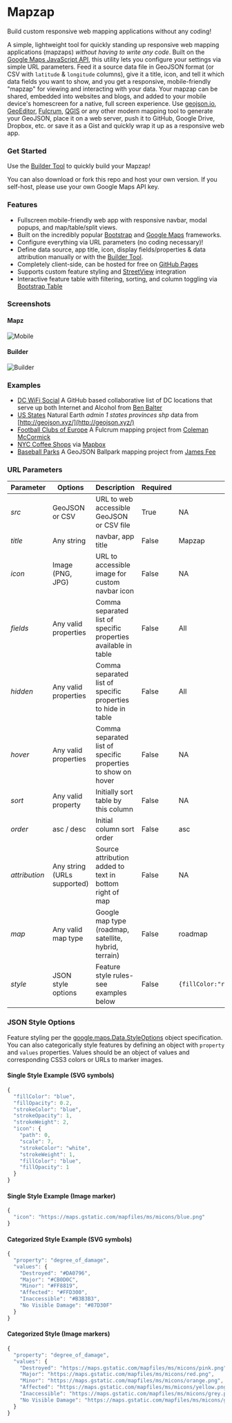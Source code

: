 # Mapzap

Build custom responsive web mapping applications without any coding!

A simple, lightweight tool for quickly standing up responsive web mapping applications (mapzaps) _without having to write any code_. Built on the [Google Maps JavaScript API](https://developers.google.com/maps/web/), this utility lets you configure your settings via simple URL parameters. Feed it a source data file in GeoJSON format (or CSV with `latitude` & `longitude` columns), give it a title, icon, and tell it which data fields you want to show, and you get a responsive, mobile-friendly "mapzap" for viewing and interacting with your data. Your mapzap can be shared, embedded into websites and blogs, and added to your mobile device's homescreen for a native, full screen experience. Use [geojson.io](http://geojson.io/), [GeoEditor](https://geoeditor.maptiler.com), [Fulcrum](http://www.fulcrumapp.com/), [QGIS](https://www.qgis.org/) or any other modern mapping tool to generate your GeoJSON, place it on a web server, push it to GitHub, Google Drive, Dropbox, etc. or save it as a Gist and quickly wrap it up as a responsive web app.

### Get Started

Use the [Builder Tool](https://mapzap.github.io/build.html) to quickly build your Mapzap!

You can also download or fork this repo and host your own version. If you self-host, please use your own Google Maps API key.

### Features

- Fullscreen mobile-friendly web app with responsive navbar, modal popups, and map/table/split views.
- Built on the incredibly popular [Bootstrap](http://getbootstrap.com/) and [Google Maps](https://developers.google.com/maps/web/) frameworks.
- Configure everything via URL parameters (no coding necessary)!
- Define data source, app title, icon, display fields/properties & data attribution manually or with the [Builder Tool](https://mapzap.github.io/build.html).
- Completely client-side, can be hosted for free on [GitHub Pages](https://pages.github.com/)
- Supports custom feature styling and [StreetView](https://www.google.com/streetview/understand/) integration
- Interactive feature table with filtering, sorting, and column toggling via [Bootstrap Table](http://bootstrap-table.wenzhixin.net.cn/)

### Screenshots

#### Mapz
![Mobile](https://mapzap.github.io/screenshots/mobile.png)

#### Builder
![Builder](https://mapzap.github.io/screenshots/builder.png)

### Examples

- [DC WiFi Social](https://mapzap.github.io/?src=https://raw.githubusercontent.com/benbalter/dc-wifi-social/master/bars.geojson&fields=name,address&title=DC%20WiFi%20Social&sort=name&attribution=https://github.com/benbalter/dc-wifi-social) A GitHub based collaborative list of DC locations that serve up both Internet and Alcohol from [Ben Balter](https://github.com/benbalter/dc-wifi-social)
- [US States](https://mapzap.github.io/?src=https%3A%2F%2Fd2ad6b4ur7yvpq.cloudfront.net%2Fnaturalearth-3.3.0%2Fne_110m_admin_1_states_provinces_shp.geojson&icon=https%3A%2F%2Fupload.wikimedia.org%2Fwikipedia%2Fen%2Fthumb%2Fa%2Fa4%2FFlag_of_the_United_States.svg%2F320px-Flag_of_the_United_States.svg.png&title=US%20States&fields=region%2Cname%2Cname_alt%2Cadm1_code%2Cwikipedia&attribution=http%3A%2F%2Fgeojson.xyz&map=roadmap&hover=name&sortf=name&order=asc&style=%7B%0A%20%20%22property%22%3A%20%22region%22%2C%0A%20%20%22values%22%3A%20%7B%0A%20%20%20%20%22West%22%3A%20%22%23DA0796%22%2C%0A%20%20%20%20%22South%22%3A%20%22%23CB0D0C%22%2C%0A%20%20%20%20%22Northeast%22%3A%20%22%23FF8819%22%2C%0A%20%20%20%20%22Midwest%22%3A%20%22%23FFD300%22%0A%20%20%7D%0A%7D) Natural Earth _admin 1 states provinces shp_ data from [http://geojson.xyz/](http://geojson.xyz/)
- [Football Clubs of Europe](https://mapzap.github.io/?src=https://web.fulcrumapp.com/shares/82982e4c55707a34.geojson&fields=name,full_name,ground,league,city,state_province,country,photo&hover=name,league&title=Football%20Clubs%20of%20Europe&sort=name&attribution=Courtesy%20of%20Coleman%20McCormick) A Fulcrum mapping project from [Coleman McCormick](https://github.com/colemanm/)
- [NYC Coffee Shops](https://mapzap.github.io/?src=https://api.tiles.mapbox.com/v3/mapbox.o11ipb8h/markers.geojson&fields=name,description&hover=name&title=NYC%20Coffee%20Shops&sort=name&attribution=Courtesy%20of%20Mapbox) via [Mapbox](https://www.mapbox.com/blog/open-web-geojson/)
- [Baseball Parks](https://mapzap.github.io/?src=https://raw.githubusercontent.com/cageyjames/GeoJSON-Ballparks/master/ballparks.geojson&fields=Ballpark,Team,League,Class&hover=Ballpark,Team&title=GeoJSON%20Ballparks&sort=Ballpark&attribution=https://github.com/cageyjames/GeoJSON-Ballparks&style={%22icon%22:{%22path%22:0,%22scale%22:4,%22strokeColor%22:%22white%22,%22strokeWeight%22:1,%22fillColor%22:%22orange%22,%22fillOpacity%22:1}}) A GeoJSON Ballpark mapping project from [James Fee](https://github.com/cageyjames/GeoJSON-Ballparks)

### URL Parameters

| Parameter     | Options                     | Description                                                    | Required | Default           |
| ------------- | --------------------------- | -------------------------------------------------------------- | -------- | ----------------- |
| _src_         | GeoJSON or CSV              | URL to web accessible GeoJSON or CSV file                      | True     | NA                |
| _title_       | Any string                  | navbar, app title                                              | False    | Mapzap            |
| _icon_        | Image (PNG, JPG)            | URL to accessible image for custom navbar icon                 | False    | NA                |
| _fields_      | Any valid properties        | Comma separated list of specific properties available in table | False    | All               |
| _hidden_      | Any valid properties        | Comma separated list of specific properties to hide in table   | False    | All               |
| _hover_       | Any valid properties        | Comma separated list of specific properties to show on hover   | False    | NA                |
| _sort_        | Any valid property          | Initially sort table by this column                            | False    | NA                |
| _order_       | asc / desc                  | Initial column sort order                                      | False    | asc               |
| _attribution_ | Any string (URLs supported) | Source attribution added to text in bottom right of map        | False    | NA                |
| _map_         | Any valid map type          | Google map type (roadmap, satellite, hybrid, terrain)          | False    | roadmap           |
| _style_       | JSON style options          | Feature style rules- see examples below                        | False    | `{fillColor:"red","fillOpacity":"0.2","strokeColor":"red","strokeOpacity":"1","strokeWeight":"2"}` |

### JSON Style Options

Feature styling per the [google.maps.Data.StyleOptions](https://developers.google.com/maps/documentation/javascript/3.exp/reference#Data.StyleOptions) object specification. You can also categorically style features by defining an object with `property` and `values` properties. Values should be an object of values and corresponding CSS3 colors or URLs to marker images.

#### Single Style Example (SVG symbols)

```js
{
  "fillColor": "blue",
  "fillOpacity": 0.2,
  "strokeColor": "blue",
  "strokeOpacity": 1,
  "strokeWeight": 2,
  "icon": {
    "path": 0,
    "scale": 7,
    "strokeColor": "white",
    "strokeWeight": 1,
    "fillColor": "blue",
    "fillOpacity": 1
  }
}
```

#### Single Style Example (Image marker)

```js
{
  "icon": "https://maps.gstatic.com/mapfiles/ms/micons/blue.png"
}
```

#### Categorized Style Example (SVG symbols)

```js
{
  "property": "degree_of_damage",
  "values": {
    "Destroyed": "#DA0796",
    "Major": "#CB0D0C",
    "Minor": "#FF8819",
    "Affected": "#FFD300",
    "Inaccessible": "#B3B3B3",
    "No Visible Damage": "#87D30F"
  }
}
```

#### Categorized Style (Image markers)

```js
{
  "property": "degree_of_damage",
  "values": {
    "Destroyed": "https://maps.gstatic.com/mapfiles/ms/micons/pink.png",
    "Major": "https://maps.gstatic.com/mapfiles/ms/micons/red.png",
    "Minor": "https://maps.gstatic.com/mapfiles/ms/micons/orange.png",
    "Affected": "https://maps.gstatic.com/mapfiles/ms/micons/yellow.png",
    "Inaccessible": "https://maps.gstatic.com/mapfiles/ms/micons/grey.png",
    "No Visible Damage": "https://maps.gstatic.com/mapfiles/ms/micons/green.png"
  }
}
```
